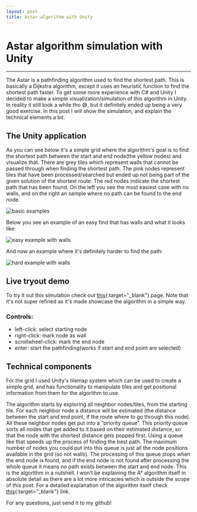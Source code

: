 ```yaml
---
layout: post
title: Astar algorithm with Unity
---
```

# Astar algorithm simulation with Unity
---
The Astar is a pathfinding algorithm used to find the shortest path. This is basically a Dijkstra algorithm, except it uses an heuristic function to find the shortest path faster. To get some more experience with C# and Unity I decided to make a simple visualization/simulation of this algorithm in Unity. In reality it still took a while tho 😅, but it definitely ended up being a very good exercise. In this post I will show the simulation, and explain the technical elements a bit.

## The Unity application
As you can see below it's a simple grid where the algorithm's goal is to find the shortest path between the start and end node(the yellow nodes) and visualize that. There are grey tiles which represent walls that cannot be passed through when finding the shortest path. The pink nodes represent tiles that have been processed/searched but ended up not being part of the given solution of the shortest route. The red nodes indicate the shortest path that has been found. On the left you see the most easiest case with no walls, and on the right an sample where no path can be found to the end node.

![basic examples]({{site.url}}/assets/images/astar/explain_base.png)

Below you see an example of an easy find that has walls and what it looks like:

![easy example with walls]({{site.url}}/assets/images/astar/easy_wall_example.png)

And now an example where it's definitely harder to find the path:

![hard example with walls]({{site.url}}/assets/images/astar/hard_wall_example.png)


## Live tryout demo
To try it out this simulation check out [this](https://satrya070.github.io/AstarWeb){:target="_blank"} page. Note that it's not super refined as it's made showcase the algorithm in a simple way.
### Controls:
- left-click: select starting node
- right-click: mark node as wall
- scrollwheel-click: mark the end node
- enter: start the pathfinding(works if start and end point are selected)

## Technical components
For the grid I used Unity's tilemap system which can be used to create a simple grid, and has functionality to manipulate tiles and get positional information from them for the algorithm to use. 

The algorithm starts by exploring all neighbor nodes/tiles, from the starting tile. For each neighbor node a distance will be estimated (the distance between the start and end point, if the route where to go through this node). All these neighbor nodes get put into a “priority queue”. This priority queue sorts all nodes that get added to it based on their estimated distance, so that the node with the shortest distance gets popped first. Using a queue like that speeds up the process of finding the best path. The maximum number of nodes you could put into this queue is just all the node positions available in the grid (so not walls). The processing of this queue stops when the end node is found, and if the end node is not found after processing the whole queue it means no path exists between the start and end node. This is the algorithm in a nutshell. I won’t be explaining the A* algorithm itself in absolute detail as there are a lot more intricacies which is outside the scope of this post. For a detailed explanation of the algorithm itself check [this](https://www.simplilearn.com/tutorials/artificial-intelligence-tutorial/a-star-algorithm){:target="_blank"} link.

For any questions, just send it to my github!
